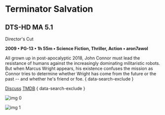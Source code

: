 # Terminator Salvation

## DTS-HD MA 5.1

Director's Cut

**2009 • PG-13 • 1h 55m • Science Fiction, Thriller, Action • aron7awol**

All grown up in post-apocalyptic 2018, John Connor must lead the resistance of humans against the increasingly dominating militaristic robots. But when Marcus Wright appears, his existence confuses the mission as Connor tries to determine whether Wright has come from the future or the past -- and whether he's friend or foe.
{ data-search-exclude }

[Discuss](https://www.avsforum.com/threads/bass-eq-for-filtered-movies.2995212/post-56894554)  [TMDB](534)
{ data-search-exclude }

![img 0](https://i.imgur.com/tl6PSpz.jpg)

![img 1](https://i.imgur.com/2pzkXHs.png)

